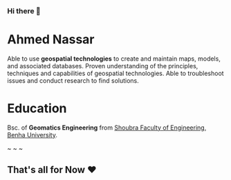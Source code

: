 ### Hi there 👋

# **Ahmed Nassar**

Able to use **geospatial technologies** to create and maintain maps, models, and associated databases. Proven understanding of the principles, techniques and capabilities of geospatial technologies. Able to troubleshoot issues and conduct research to find solutions.


# Education

Bsc. of **Geomatics Engineering** from [Shoubra Faculty of Engineering, Benha University](http://feng.bu.edu.eg/).

~
~
~
## That's all for Now ❤️






<!--
**nasxsar/nasxsar** is a ✨ _special_ ✨ repository because its `README.md` (this file) appears on your GitHub profile.

Here are some ideas to get you started:

- 🔭 I’m currently working on ...
- 🌱 I’m currently learning ...
- 👯 I’m looking to collaborate on ...
- 🤔 I’m looking for help with ...
- 💬 Ask me about ...
- 📫 How to reach me: ...
- 😄 Pronouns: ...
- ⚡ Fun fact: ...
-->
